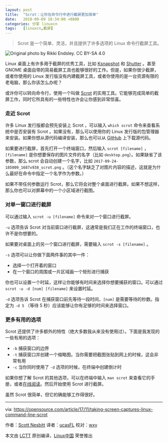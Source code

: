 ```yaml
---
layout: post
title:	"Scrot：让你在命令行中进行截屏更加简单"
date:	2018-09-09 18:34:00 +0800 
categories:	分享 linuxcn 
tags:	[linuxcn,截屏]
---
```




> 
> Scrot 是一个简单、灵活，并且提供了许多选项的 Linux 命令行截屏工具。
> 
> 
> 


![Original photo by Rikki Endsley. CC BY-SA 4.0](/Asserts/Images//attachment/album/201809/09/183423ba9pf6yf6rwywgrm.png)


Linux 桌面上有许多用于截屏的优秀工具，比如 [Ksnapshot](https://opensource.com/sites/default/files/styles/image-full-size/public/lead-images/community-penguins-osdc-lead.png?itok=BmqsAF4A) 和 [Shutter](https://www.kde.org/applications/graphics/ksnapshot/) 。甚至 GNOME 桌面自带的简易截屏工具也能够很好的工作。但是，如果你很少截屏，或者你使用的 Linux 发行版没有内建截屏工具，或者你使用的是一台资源有限的老电脑，那么你该怎么办呢？


或许你可以转向命令行，使用一个叫做 [Scrot](https://github.com/dreamer/scrot) 的实用工具。它能够完成简单的截屏工作，同时它所具有的一些特性也许会让你感到非常惊喜。


### 走近 Scrot


许多 Linux 发行版都会预先安装上 Scrot ，可以输入 `which scrot` 命令来查看系统中是否安装有 Scrot 。如果没有，那么可以使用你的 Linux 发行版的包管理器来安装。如果你想从源代码编译安装，那么也可以从 [GitHub](http://manpages.ubuntu.com/manpages/precise/man1/scrot.1.html) 上下载源代码。


如果要进行截屏，首先打开一个终端窗口，然后输入 `scrot [filename]` ，`[filename]` 是你想要保存的图片文件的名字（比如 `desktop.png`）。如果缺省了该参数，那么 scrot 会自动创建一个名字，比如 `2017-09-24-185009_1687x938_scrot.png` 。（这个名字缺乏了对图片内容的描述，这就是为什么最好在命令中指定一个名字作为参数。）


如果不带任何参数运行 Scrot，那么它将会对整个桌面进行截屏。如果不想这样，那么你也可以对屏幕中的一个小区域进行截图。


### 对单一窗口进行截屏


可以通过输入 `scrot -u [filename]` 命令来对一个窗口进行截屏。


`-u` 选项告诉 Scrot 对当前窗口进行截屏，这通常是我们正在工作的终端窗口，也许不是你想要的。


如果要对桌面上的另一个窗口进行截屏，需要输入 `scrot -s [filename]` 。


`-s` 选项可以让你做下面两件事的其中一件：


* 选择一个打开着的窗口
* 在一个窗口的周围或一片区域画一个矩形进行捕获


你也可以设置一个时延，这样让你能够有时间来选择你想要捕获的窗口。可以通过 `scrot -u -d [num] [filename]` 来设置时延。


`-d` 选项告诉 Scrot 在捕获窗口前先等待一段时间，`[num]` 是需要等待的秒数。指定为 `-d 5` （等待 5 秒）应该能够让你有足够的时间来选择窗口。


### 更多有用的选项


Scrot 还提供了许多额外的特性（绝大多数我从来没有使用过）。下面是我发现的一些有用的选项：


* `-b` 捕获窗口的边界
* `-t` 捕获窗口并创建一个缩略图。当你需要把截图张贴到网上的时候，这会非常有用
* `-c` 当你同时使用了 `-d` 选项的时候，在终端中创建倒计时


如果你想了解 Scrot 的其他选项，可以在终端中输入 `man scrot` 来查看它的手册，或者[在线阅读](https://github.com/dreamer/scrot)。然后开始使用 Scrot 进行截屏。


虽然 Scrot 很简单，但它的确能够工作得很好。




---


via: <https://opensource.com/article/17/11/taking-screen-captures-linux-command-line-scrot>


作者：[Scott Nesbitt](https://opensource.com/users/scottnesbitt) 译者：[ucasFL](https://github.com/ucasFL) 校对：[wxy](https://github.com/wxy)


本文由 [LCTT](https://github.com/LCTT/TranslateProject) 原创编译，[Linux中国](https://linux.cn/) 荣誉推出
